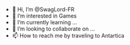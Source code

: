 - 👋 Hi, I’m @SwagLord-FR
- 👀 I’m interested in Games
- 🌱 I’m currently learning ...
- 💞️ I’m looking to collaborate on ...
- 📫 How to reach me by traveling to Antartica

<!---
SwagLord-FR/SwagLord-FR is a ✨ special ✨ repository because its `README.md` (this file) appears on your GitHub profile.
You can click the Preview link to take a look at your changes.
--->
